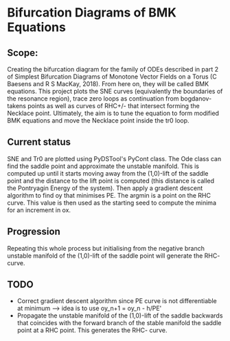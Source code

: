 # Bifurcation Diagrams of BMK Equations

## Scope:
Creating the bifurcation diagram for the family of ODEs described in part 2 of Simplest Bifurcation Diagrams of Monotone Vector Fields on a Torus (C Baesens and R S MacKay, 2018). From here on, they will be called BMK equations.
This project plots the SNE curves (equivalently the boundaries of the resonance region), trace zero loops as continuation from bogdanov-takens points as well as curves of RHC+/- that intersect forming the Necklace point. Ultimately, the aim is to tune the equation to form modified BMK equations and move the Necklace point inside the tr0 loop.

## Current status
SNE and Tr0 are plotted using PyDSTool's PyCont class. 
The Ode class can find the saddle point and approximate the unstable manifold. This is computed up until it starts moving away from the (1,0)-lift of the saddle point and the distance to the lift point is computed (this distance is called the Pontryagin Energy of the system). Then apply a gradient descent algorithm to find oy that minimises PE. The argmin is a point on the RHC curve. 
This value is then used as the starting seed to compute the minima for an increment in ox.

## Progression
Repeating this whole process but initialising from the negative branch unstable manifold of the (1,0)-lift of the saddle point will generate the RHC- curve.

## TODO
- Correct gradient descent algorithm since PE curve is not differentiable at minimum --> idea is to use oy_n+1 = oy_n - h/PE'
- Propagate the unstable manifold of the (1,0)-lift of the saddle backwards that coincides with the forward branch of the stable manifold the saddle point at a RHC point. This generates the RHC- curve.
